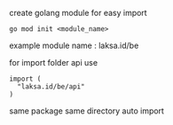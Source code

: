 create golang module for easy import
```
go mod init <module_name>
```
example module name : laksa.id/be

for import folder api use
```
import (
  "laksa.id/be/api"
)
```

same package same directory auto import
